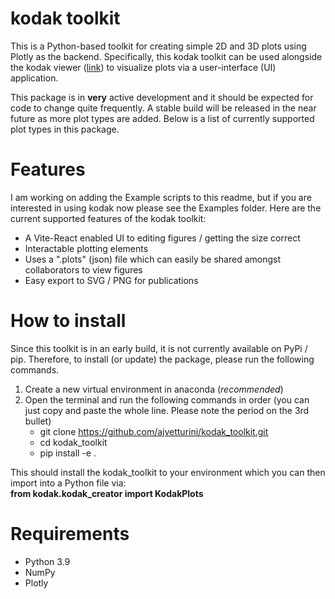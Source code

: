 # kodak toolkit
This is a Python-based toolkit for creating simple 2D and 3D plots using Plotly as the backend. Specifically, this kodak toolkit can be used alongside the kodak viewer ([link](https://ajvetturini.github.io/kodak/)) to visualize plots via a user-interface (UI) application.

This package is in **very** active development and it should be expected for code to change quite frequently. A stable build will be released in the near future as more plot types are added. Below is a list of currently supported plot types in this package.

# Features
I am working on adding the Example scripts to this readme, but if you are interested in using kodak now please see the Examples folder. Here are the current supported features of the kodak toolkit:

- A Vite-React enabled UI to editing figures / getting the size correct
- Interactable plotting elements 
- Uses a ".plots" (json) file which can easily be shared amongst collaborators to view figures
- Easy export to SVG / PNG for publications

# How to install
Since this toolkit is in an early build, it is not currently available on PyPi / pip. Therefore, to install (or update) the package, please run the following commands.
1) Create a new virtual environment in anaconda (_recommended_)  
2) Open the terminal and run the following commands in order (you can just copy and paste the whole line. Please note the period on the 3rd bullet)
   - git clone https://github.com/ajvetturini/kodak_toolkit.git
   - cd kodak_toolkit
   - pip install -e .

This should install the kodak_toolkit to your environment which you can then import into a Python file via: \
**from kodak.kodak_creator import KodakPlots**

# Requirements
- Python 3.9
- NumPy
- Plotly
